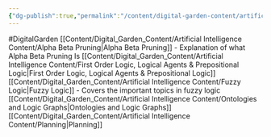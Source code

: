 ```yaml
---
{"dg-publish":true,"permalink":"/content/digital-garden-content/artificial-intelligence-content/artificial-intelligence-content/","created":"2025-04-08T20:11:23.735+05:30","updated":"2025-04-08T20:11:53.575+05:30"}
---
```


#DigitalGarden 
[[Content/Digital_Garden_Content/Artificial Intelligence Content/Alpha Beta Pruning\|Alpha Beta Pruning]] - Explanation of what Alpha Beta Pruning Is
[[Content/Digital_Garden_Content/Artificial Intelligence Content/First Order Logic, Logical Agents & Prepositional Logic\|First Order Logic, Logical Agents & Prepositional Logic]] 
[[Content/Digital_Garden_Content/Artificial Intelligence Content/Fuzzy Logic\|Fuzzy Logic]] - Covers the important topics in fuzzy logic
[[Content/Digital_Garden_Content/Artificial Intelligence Content/Ontologies and Logic Graphs\|Ontologies and Logic Graphs]]
[[Content/Digital_Garden_Content/Artificial Intelligence Content/Planning\|Planning]]